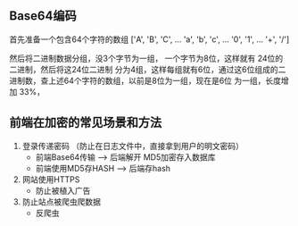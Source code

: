 ## Base64编码

首先准备一个包含64个字符的数组
['A', 'B', 'C', ... 'a', 'b', 'c', ... '0', '1', ... '+', '/']

然后将二进制数据分组，没3个字节为一组， 一个字节为8位，这样就有 24位的二进制，然后将这24位二进制
分为4组，这样每组就有6位，通过这6位组成的二进制数，查上述64个字符的数组，以前是8位为一组，现在是6位
为一组，长度增加 33%，

## 前端在加密的常见场景和方法

1. 登录传递密码 （防止在日志文件中，直接拿到用户的明文密码）
   -  前端Base64传输 --> 后端解开 MD5加密存入数据库
   -  前端使用MD5存HASH  --> 后端存hash
2. 网站使用HTTPS
   - 防止被植入广告
3. 防止站点被爬虫爬数据
   - 反爬虫
